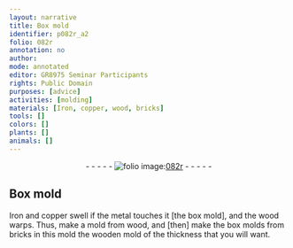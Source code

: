 ```yaml
---
layout: narrative
title: Box mold
identifier: p082r_a2
folio: 082r
annotation: no
author:
mode: annotated
editor: GR8975 Seminar Participants
rights: Public Domain
purposes: [advice]
activities: [molding]
materials: [Iron, copper, wood, bricks]
tools: []
colors: []
plants: []
animals: []
---
```


 <div class="folio" align="center">- - - - - <a href="http://gallica.bnf.fr/ark:/12148/btv1b10500001g/f169.image" target="_blank"><img src="https://cu-mkp.github.io/GR8975-edition/assets/photo-icon.png" alt="folio image: " style="display:inline-block; margin-bottom:-3px;"/>082r</a> - - - - - </div>  <span class="activity"></span> 

## Box mold

 
 <span class="material">Iron</span> and <span class="material">copper</span> swell if the metal touches it [the box mold], and the wood warps. Thus, make a mold from <span class="material">wood</span>, and [then] make the box molds from <span class="material">bricks</span> in this mold the wooden mold of the thickness that you will want. 
 